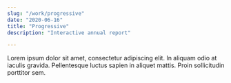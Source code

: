 ```yaml
---
slug: "/work/progressive"
date: "2020-06-16"
title: "Progressive"
description: "Interactive annual report"

---
```


Lorem ipsum dolor sit amet, consectetur adipiscing elit. In aliquam odio at iaculis gravida. Pellentesque luctus sapien in aliquet mattis. Proin sollicitudin porttitor sem.
